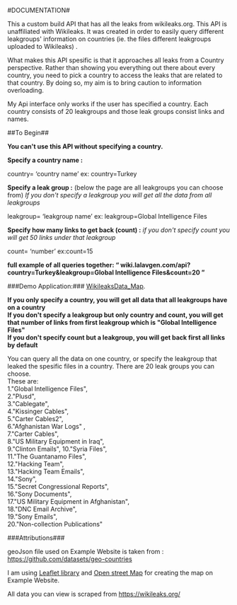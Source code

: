 #DOCUMENTATION#

This a custom build API that has all the leaks from wikileaks.org. This API is unaffiliated with Wikileaks. It was created in order to easily query different leakgroups' information on countries (ie. the files different leakgroups uploaded to Wikileaks) . 

 What makes this API spesific is that it approaches all leaks from a Country perspective. Rather than showing you everything out there about every country, you need to pick a country to access the leaks that are related to that country. By doing so, my aim is to bring caution to information overloading.

 My Api interface only works if the user has specified a country.
 Each country consists of 20 leakgroups and those leak groups consist links and names.   

##To Begin##
                   
**You can't use this API without specifying a country.**               

**Specify a country name :**

country= ‘country name’ ex: country=Turkey

**Specify a leak group :**  (below the page are all leakgroups you can choose from)
*If you don't specify a leakgroup you will get all the data from all leakgroups*

leakgroup= ‘leakgroup name’ ex: leakgroup=Global Intelligence Files

**Specify how many links to get back (count) :**
*if you don't specify count you will get 50 links under that leakgroup*
           
count= ‘number’ ex:count=15

**full example of all queries together: “ wiki.lalavgen.com/api?country=Turkey&leakgroup=Global Intelligence Files&count=20 ”**


###Demo Application:###
  [WikileaksData_Map](http://wiki.lalavgen.com).

**If you only specify a country, you will get all data that all leakgroups have on a country**                
**If you don't specify a leakgroup but only country and count, you will get that number of links from first leakgroup which is "Global Intelligence Files"**     
**If you don't specify count but a leakgroup, you will get back first all links by default**            
              

You can query all the data on one country, or specify the leakgroup that leaked the spesific files in a country. 
There are 20 leak groups you can choose.       
 These are:           
1."Global Intelligence Files",              
2."Plusd",         
3."Cablegate",            
4."Kissinger Cables",        
5."Carter Cables2",             
6."Afghanistan War Logs" ,                  
7."Carter Cables",                
8."US Military Equipment in Iraq",           
9."Clinton Emails", 10."Syria Files",              
11."The Guantanamo Files",             
12."Hacking Team",                      
13."Hacking Team Emails",                
14."Sony",                  
15."Secret Congressional Reports",           
16."Sony Documents",           
17."US Military Equipment in Afghanistan",             
18."DNC Email Archive",          
19."Sony Emails",           
20."Non-collection Publications"          


###Attributions###


geoJson file used on Example Website is taken from : https://github.com/datasets/geo-countries

I am using [Leaflet library](http://leafletjs.com/) and [Open street Map](https://www.openstreetmap.org/#map=5/51.500/-0.100) for creating the map on Example Website.

All data you can view is scraped from https://wikileaks.org/ 


